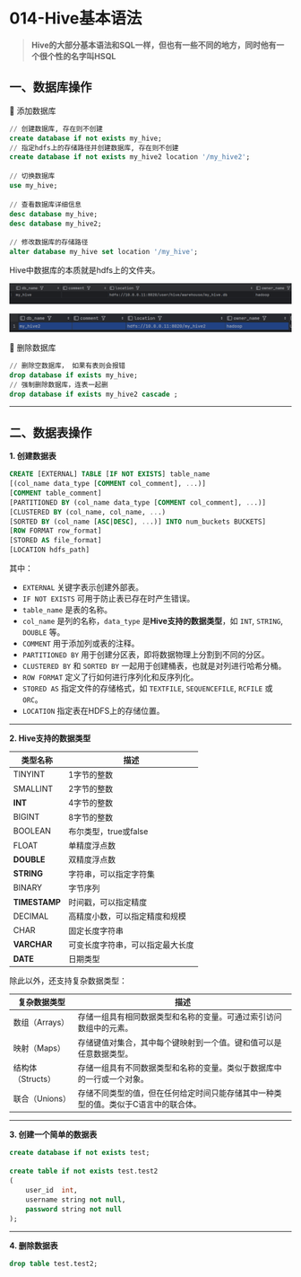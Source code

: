 # 014-Hive基本语法

> **Hive的大部分基本语法和SQL一样，但也有一些不同的地方，同时他有一个很个性的名字叫HSQL**

## 一、数据库操作

:squid: 添加数据库

```sql
// 创建数据库, 存在则不创建
create database if not exists my_hive;
// 指定hdfs上的存储路径并创建数据库, 存在则不创建
create database if not exists my_hive2 location '/my_hive2';

// 切换数据库
use my_hive;

// 查看数据库详细信息
desc database my_hive;
desc database my_hive2;

// 修改数据库的存储路径
alter database my_hive set location '/my_hive';
```

Hive中数据库的本质就是hdfs上的文件夹。

![image-20241002082041342](./assets/image-20241002082041342.png)

![image-20241002082505759](./assets/image-20241002082505759.png)

:squid: 删除数据库

```sql
// 删除空数据库， 如果有表则会报错
drop database if exists my_hive;
// 强制删除数据库，连表一起删
drop database if exists my_hive2 cascade ;
```

---

## 二、数据表操作

**1. 创建数据表**

```sql
CREATE [EXTERNAL] TABLE [IF NOT EXISTS] table_name 
[(col_name data_type [COMMENT col_comment], ...)] 
[COMMENT table_comment] 
[PARTITIONED BY (col_name data_type [COMMENT col_comment], ...)] 
[CLUSTERED BY (col_name, col_name, ...) 
[SORTED BY (col_name [ASC|DESC], ...)] INTO num_buckets BUCKETS] 
[ROW FORMAT row_format] 
[STORED AS file_format] 
[LOCATION hdfs_path]
```

其中：

- `EXTERNAL` 关键字表示创建外部表。
- `IF NOT EXISTS` 可用于防止表已存在时产生错误。
- `table_name` 是表的名称。
- `col_name` 是列的名称，`data_type` 是**Hive支持的数据类型**，如 `INT`, `STRING`, `DOUBLE` 等。
- `COMMENT` 用于添加列或表的注释。
- `PARTITIONED BY` 用于创建分区表，即将数据物理上分割到不同的分区。
- `CLUSTERED BY` 和 `SORTED BY` 一起用于创建桶表，也就是对列进行哈希分桶。
- `ROW FORMAT` 定义了行如何进行序列化和反序列化。
- `STORED AS` 指定文件的存储格式，如 `TEXTFILE`, `SEQUENCEFILE`, `RCFILE` 或 `ORC`。
- `LOCATION` 指定表在HDFS上的存储位置。

---

**2. Hive支持的数据类型**

| 类型名称      | 描述                             |
| ------------- | -------------------------------- |
| TINYINT       | 1字节的整数                      |
| SMALLINT      | 2字节的整数                      |
| **INT**       | 4字节的整数                      |
| BIGINT        | 8字节的整数                      |
| BOOLEAN       | 布尔类型，true或false            |
| FLOAT         | 单精度浮点数                     |
| **DOUBLE**    | 双精度浮点数                     |
| **STRING**    | 字符串，可以指定字符集           |
| BINARY        | 字节序列                         |
| **TIMESTAMP** | 时间戳，可以指定精度             |
| DECIMAL       | 高精度小数，可以指定精度和规模   |
| CHAR          | 固定长度字符串                   |
| **VARCHAR**   | 可变长度字符串，可以指定最大长度 |
| **DATE**      | 日期类型                         |

除此以外，还支持复杂数据类型：

| 复杂数据类型      | 描述                                                         |
| ----------------- | ------------------------------------------------------------ |
| 数组（Arrays）    | 存储一组具有相同数据类型和名称的变量。可通过索引访问数组中的元素。 |
| 映射（Maps）      | 存储键值对集合，其中每个键映射到一个值。键和值可以是任意数据类型。 |
| 结构体（Structs） | 存储一组具有不同数据类型和名称的变量。类似于数据库中的一行或一个对象。 |
| 联合（Unions）    | 存储不同类型的值，但在任何给定时间只能存储其中一种类型的值。类似于C语言中的联合体。 |

---

**3. 创建一个简单的数据表**

```sql
create database if not exists test;

create table if not exists test.test2
(
    user_id  int,
    username string not null,
    password string not null
);
```



---

**4. 删除数据表**

```sql
drop table test.test2;
```


